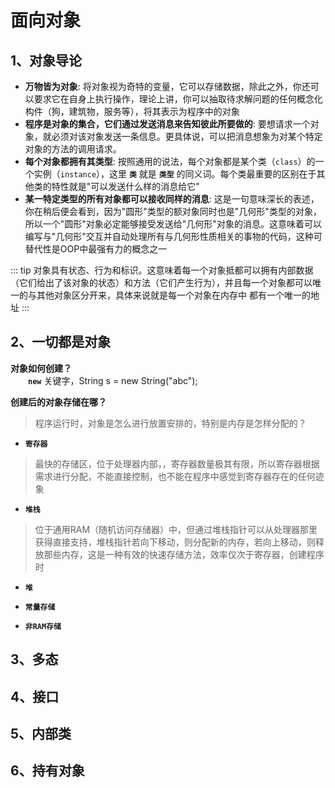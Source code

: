 # 面向对象

## 1、对象导论
- **万物皆为对象**: 将对象视为奇特的变量，它可以存储数据，除此之外，你还可以要求它在自身上执行操作，理论上讲，你可以抽取待求解问题的任何概念化构件（狗，建筑物，服务等），将其表示为程序中的对象
- **程序是对象的集合，它们通过发送消息来告知彼此所要做的**: 要想请求一个对象，就必须对该对象发送一条信息。更具体说，可以把消息想象为对某个特定对象的方法的调用请求。
- **每个对象都拥有其类型**: 按照通用的说法，每个对象都是某个类（`class`）的一个实例（`instance`），这里 **`类`** 就是 **`类型`** 的同义词。每个类最重要的区别在于其他类的特性就是"可以发送什么样的消息给它"
- **某一特定类型的所有对象都可以接收同样的消息**: 这是一句意味深长的表述，你在稍后便会看到，因为"圆形"类型的额对象同时也是"几何形"类型的对象，所以一个"圆形"对象必定能够接受发送给"几何形"对象的消息。这意味着可以编写与"几何形"交互并自动处理所有与几何形性质相关的事物的代码，这种可替代性是OOP中最强有力的概念之一

::: tip
对象具有状态、行为和标识。这意味着每一个对象抵都可以拥有内部数据（它们给出了该对象的状态）和方法（它们产生行为），并且每一个对象都可以唯一的与其他对象区分开来，具体来说就是每一个对象在内存中 都有一个唯一的地址
:::

## 2、一切都是对象

**对象如何创建？**
<br/>&emsp;&emsp;**`new`** 关键字，String s = new String("abc");

**创建后的对象存储在哪？**
> 程序运行时，对象是怎么进行放置安排的，特别是内存是怎样分配的？

- **`寄存器`**
> 最快的存储区，位于处理器内部，，寄存器数量极其有限，所以寄存器根据需求进行分配，不能直接控制，也不能在程序中感觉到寄存器存在的任何迹象
- **`堆栈`**
> 位于通用RAM（随机访问存储器）中，但通过堆栈指针可以从处理器那里获得直接支持，堆栈指针若向下移动，则分配新的内存，若向上移动，则释放那些内存，这是一种有效的快速存储方法，效率仅次于寄存器，创建程序时
- **`堆`**
> 
- **`常量存储`**
> 
- **`非RAM存储`**
> 

## 3、多态


## 4、接口


## 5、内部类


## 6、持有对象

